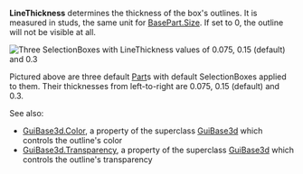 **LineThickness** determines the thickness of the box's outlines. It is
measured in studs, the same unit for [BasePart.Size](https://create.roblox.com/docs/reference/engine/classes/BasePart#Size). If set to 0, the
outline will not be visible at all.

![Three SelectionBoxes with LineThickness values of 0.075, 0.15 (default) and 0.3](https://prod.docsiteassets.roblox.com/assets/blt1d73c3a921c12384/SelectionBox.LineThickness.jpg)

Pictured above are three default [Part](https://create.roblox.com/docs/reference/engine/classes/Part)s with default SelectionBoxes
applied to them. Their thicknesses from left-to-right are 0.075, 0.15
(default) and 0.3.

See also:

- [GuiBase3d.Color](https://create.roblox.com/docs/reference/engine/classes/GuiBase3d#Color), a property of the superclass [GuiBase3d](https://create.roblox.com/docs/reference/engine/classes/GuiBase3d) which
  controls the outline's color
- [GuiBase3d.Transparency](https://create.roblox.com/docs/reference/engine/classes/GuiBase3d#Transparency), a property of the superclass [GuiBase3d](https://create.roblox.com/docs/reference/engine/classes/GuiBase3d) which
  controls the outline's transparency
